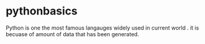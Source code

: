 # pythonbasics
Python is one the most famous langauges widely used in current world . it is becuase of amount of data that has been generated.
